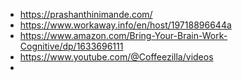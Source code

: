 - https://prashanthinimande.com/
- https://www.workaway.info/en/host/19718896644a
- https://www.amazon.com/Bring-Your-Brain-Work-Cognitive/dp/1633696111
- https://www.youtube.com/@Coffeezilla/videos
- 